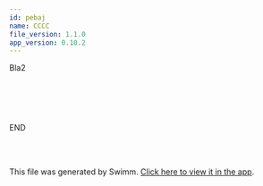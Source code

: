 ```yaml
---
id: pebaj
name: CCCC
file_version: 1.1.0
app_version: 0.10.2
---
```


Bla2

<br/>

<!--MERMAID {width:100}-->
```mermaid

```
<!--MCONTENT {content: <br/>

<br/>

<br/>

<br/>

<br/>

<br/>

<br/>} --->

<br/>

END

<br/>

<br/>

This file was generated by Swimm. [Click here to view it in the app](http://localhost:5001/repos/ls4DA2fLasmQuEbT4ipw/docs/pebaj).